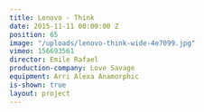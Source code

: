 ```yaml
---
title: Lenovo - Think
date: 2015-11-11 00:00:00 Z
position: 65
image: "/uploads/lenovo-think-wide-4e7099.jpg"
vimeo: 156693561
director: Emile Rafael
production-company: Love Savage
equipment: Arri Alexa Anamorphic
is-shown: true
layout: project
---
```


